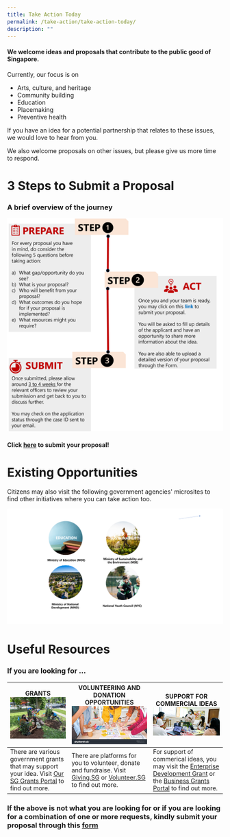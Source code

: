 ```yaml
---
title: Take Action Today
permalink: /take-action/take-action-today/
description: ""
---
```

#### We welcome ideas and proposals that contribute to the public good of Singapore.

Currently, our focus is on

* Arts, culture, and heritage
* Community building
* Education
* Placemaking
* Preventive health

If you have an idea for a potential partnership that relates to these issues, we would love to hear from you. 

We also welcome proposals on other issues, but please give us more time to respond. 

# 3 Steps to Submit a Proposal

### A brief overview of the journey 

![](/images/steps%20to%20submit%20a%20proposal.png)

#### Click [here](https://go.gov.sg/takeactiontoday) to submit your proposal! 

# Existing Opportunities 

Citizens may also visit the following government agencies' microsites to find other initiatives where you can take action too. 

![](/images/areas%20of%20opportunities.png)

# Useful Resources 

### If you are looking for ... 



| GRANTS ![](/images/whatsapp%20image_2.jpg) | VOLUNTEERING AND DONATION OPPORTUNITIES ![](/images/STOCK%20Photo_1.jpg) | SUPPORT FOR COMMERCIAL IDEAS ![](/images/20210306-loveourhood-katong-142_1.jpg) |
| -------- | -------- | -------- |
| There are various government grants that may support your idea. Visit [Our SG Grants Portal](https://oursggrants.gov.sg) to find out more.  | There are platforms for you to volunteer, donate and fundraise. Visit [Giving.SG](https://www.giving.sg) or [Volunteer.SG](https://www.volunteer.gov.sg/) to find out more. | For support of commerical ideas, you may visit the [Enterprise Development Grant](https://www.enterprisesg.gov.sg/financial-support/enterprise-development-grant) or the [Business Grants Portal](https://www.businessgrants.gov.sg/) to find out more.

### If the above is not what you are looking for or if you are looking for a combination of one or more requests, kindly submit your proposal through this [form](https://go.gov.sg/takeactiontoday)